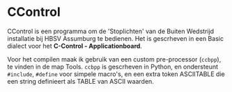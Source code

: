 CControl
========

CControl is een programma om de 'Stoplichten' van de Buiten Wedstrijd
installatie bij HBSV Assumburg te bedienen.
Het is gescrheven in een Basic dialect voor het **C-Control - Applicationboard**.

Voor het compilen maak ik gebruik van een custom pre-processor (`ccbpp`),
te vinden in de map Tools. `ccbpp` is gescrheven in Python, en ondersteunt
`#include`, `#define` voor simpele macro's, en een extra token ASCIITABLE
die een string definieert als TABLE van ASCII waarden.
